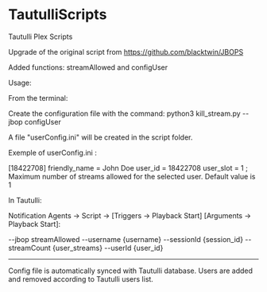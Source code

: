 # TautulliScripts
Tautulli Plex Scripts

Upgrade of the original script from https://github.com/blacktwin/JBOPS

Added functions: streamAllowed and configUser

Usage:

From the terminal:

Create the configuration file with the command:
python3 kill_stream.py --jbop configUser

A file "userConfig.ini" will be created in the script folder.

Exemple of userConfig.ini :

[18422708]
friendly_name = John Doe
user_id = 18422708
user_slot = 1 ; Maximum number of streams allowed for the selected user. Default value is 1

In Tautulli:

Notification Agents -> Script -> [Triggers -> Playback Start]
[Arguments -> Playback Start]:

--jbop streamAllowed --username {username} --sessionId {session_id} --streamCount {user_streams} --userId {user_id}

***
Config file is automatically synced with Tautulli database.
Users are added and removed according to Tautulli users list.
